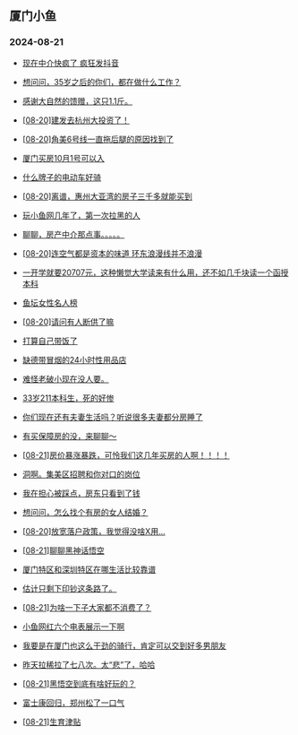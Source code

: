 ## 厦门小鱼 
### 2024-08-21

+ [现在中介快疯了 疯狂发抖音](http://bbs.xmfish.com/read-htm-tid-18233902.html)

+ [想问问，35岁之后的你们，都在做什么工作？](http://bbs.xmfish.com/read-htm-tid-18233897.html)

+ [感谢大自然的馈赠，这只1.1斤。](http://bbs.xmfish.com/read-htm-tid-18234006.html)

+ [[08-20]建发去杭州大投资了！](http://bbs.xmfish.com/read-htm-tid-18234074.html)

+ [[08-20]角美6号线一直拖后腿的原因找到了](http://bbs.xmfish.com/read-htm-tid-18233957.html)

+ [厦门买房10月1号可以入](http://bbs.xmfish.com/read-htm-tid-18233942.html)

+ [什么牌子的电动车好骑](http://bbs.xmfish.com/read-htm-tid-18233867.html)

+ [[08-20]离谱，惠州大亚湾的房子三千多就能买到](http://bbs.xmfish.com/read-htm-tid-18234046.html)

+ [玩小鱼网几年了，第一次拉黑的人](http://bbs.xmfish.com/read-htm-tid-18234098.html)

+ [聊聊，房产中介那点事。。。。。](http://bbs.xmfish.com/read-htm-tid-18233913.html)

+ [[08-20]连空气都是资本的味道 环东浪漫线并不浪漫](http://bbs.xmfish.com/read-htm-tid-18233926.html)

+ [一开学就要20707元，这种懒觉大学读来有什么用，还不如几千块读一个函授本科](http://bbs.xmfish.com/read-htm-tid-18234233.html)

+ [鱼坛女性名人榜](http://bbs.xmfish.com/read-htm-tid-18234125.html)

+ [[08-20]请问有人断供了嘛](http://bbs.xmfish.com/read-htm-tid-18233920.html)

+ [打算自己带饭了](http://bbs.xmfish.com/read-htm-tid-18234200.html)

+ [缺德带冒烟的24小时性用品店](http://bbs.xmfish.com/read-htm-tid-18234090.html)

+ [难怪老破小现在没人要。](http://bbs.xmfish.com/read-htm-tid-18234247.html)

+ [33岁211本科生，死的好惨](http://bbs.xmfish.com/read-htm-tid-18234250.html)

+ [你们现在还有夫妻生活吗？听说很多夫妻都分房睡了](http://bbs.xmfish.com/read-htm-tid-18234120.html)

+ [有买保障房的没，来聊聊～](http://bbs.xmfish.com/read-htm-tid-18234265.html)

+ [[08-21]房价暴涨暴跌，可怜我们这几年买房的人啊！！！！](http://bbs.xmfish.com/read-htm-tid-18234323.html)

+ [洞啊。集美区招聘和你对口的岗位](http://bbs.xmfish.com/read-htm-tid-18234205.html)

+ [我在担心被踩点，房东只看到了钱](http://bbs.xmfish.com/read-htm-tid-18234174.html)

+ [想问问，怎么找个有房的女人结婚？](http://bbs.xmfish.com/read-htm-tid-18234262.html)

+ [[08-20]放宽落户政策，我觉得没啥X用…](http://bbs.xmfish.com/read-htm-tid-18234170.html)

+ [[08-21]聊聊黑神话悟空](http://bbs.xmfish.com/read-htm-tid-18234373.html)

+ [厦门特区和深圳特区在哪生活比较靠谱](http://bbs.xmfish.com/read-htm-tid-18234306.html)

+ [估计只剩下印钞这条路了。](http://bbs.xmfish.com/read-htm-tid-18234368.html)

+ [[08-21]为啥一下子大家都不消费了？](http://bbs.xmfish.com/read-htm-tid-18234424.html)

+ [小鱼网红六个电表展示一下啊](http://bbs.xmfish.com/read-htm-tid-18234279.html)

+ [我要是在厦门也这么干劲的骑行，肯定可以交到好多男朋友](http://bbs.xmfish.com/read-htm-tid-18234450.html)

+ [昨天拉稀拉了七八次。太“悲”了，哈哈](http://bbs.xmfish.com/read-htm-tid-18234358.html)

+ [[08-21]黑悟空到底有啥好玩的？](http://bbs.xmfish.com/read-htm-tid-18234352.html)

+ [富士康回归，郑州松了一口气](http://bbs.xmfish.com/read-htm-tid-18234287.html)

+ [[08-21]生育津贴](http://bbs.xmfish.com/read-htm-tid-18234337.html)

